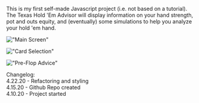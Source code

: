 This is my first self-made Javascript project (i.e. not based on a tutorial). The Texas Hold 'Em Advisor will display information on your hand strength, pot and outs equity, and (eventually) some simulations to help you analyze your hold 'em hand. 

!["Main Screen"](https://github.com/HeyImMatt/master/blob/master/images/THAdvisorMain.png)

!["Card Selection"](https://github.com/HeyImMatt/master/blob/master/images/SelectCard.png)

!["Pre-Flop Advice"](https://github.com/HeyImMatt/master/blob/master/images/PreFlop.png)

Changelog:  
4.22.20 - Refactoring and styling  
4.15.20 - Github Repo created  
4.10.20 - Project started

